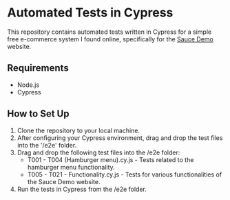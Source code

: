 # Automated Tests in Cypress

This repository contains automated tests written in Cypress for a simple free e-commerce system I found online, specifically for the [Sauce Demo](https://www.saucedemo.com/v1/index.html) website.

## Requirements

- Node.js
- Cypress

## How to Set Up

1. Clone the repository to your local machine.
2. After configuring your Cypress environment, drag and drop the test files into the '/e2e' folder.
3. Drag and drop the following test files into the /e2e folder:
   - T001 - T004 (Hamburger menu).cy.js   - Tests related to the hamburger menu functionality.
   - T005 - T021 - Functionality.cy.js    - Tests for various functionalities of the Sauce Demo website.
4. Run the tests in Cypress from the /e2e folder.
